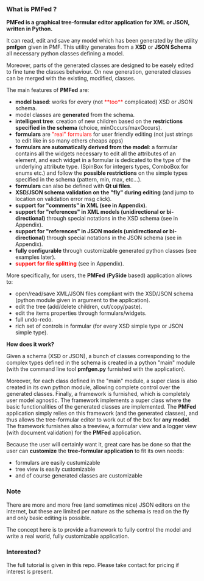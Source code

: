 <h3 id="L1874">What is PMFed ?</h3>

<p><strong>PMFed is a graphical tree-formular editor application for XML or JSON, written in Python.</strong></p>

<p>It can read, edit and save any model which has been generated by the utility <strong>pmfgen</strong> given in PMF.
This utility generates from a <strong>XSD</strong> or <strong>JSON Schema</strong> all necessary python classes defining a model.</p>

<p>Moreover, parts of the generated classes are designed to be easely edited to fine tune the classes behaviour. On new generation,
generated classes can be merged with the existing, modified, classes.</p>

<p>The main features of <strong>PMFed</strong> are:</p>
<ul>
  <li><strong>model based</strong>: works for every (not <span style="color:#ff0000">**too**</span> complicated) XSD or
    JSON schema.</li>
  <li>model classes are <strong>generated</strong> from the schema.</li>
  <li><strong>intelligent tree</strong>: creation of new children based on the <strong>restrictions specified in the schema</strong>
  (choice, minOccurs/maxOccurs).</li>
  <li><strong>formulars</strong> are <span style="color:#ff0000">"real" formulars</span> for user friendly editing 
  (not just strings to edit like in so many others cheaps apps)</li>
  <li><strong>formulars are automatically derived from the model</strong>: a formular contains all the widgets
    necessary to edit all the attributes of an element, and each widget in a formular is dedicated to the type of the
    underlying attribute type. (SpinBox for integers types, ComboBox for enums etc.) and follow the <strong>possible
    restrictions</strong> on the simple types specified in the schema (pattern, min, max, etc...).</li>
  <li><strong>formulars</strong> can also be defined with <strong>Qt ui files</strong>.</li>
  <li><strong>XSD/JSON schema validation on the "fly" during editing</strong> (and jump to location on validation 
  error msg click).</li>
  <li><strong>support for "comments" in XML (see in Appendix)</strong>.</li>
  <li><strong>support for "references" in XML models (unidirectional or bi-directional)</strong> through special
    notations in the XSD schema (see in Appendix).</li>
  <li><strong>support for "references" in JSON models (unidirectional or bi-directional)</strong> through special
    notations in the JSON schema (see in Appendix).</li>
  <li><strong>fully configurable</strong> through customizable generated python classes (see examples later).</li>
  <li><strong><span style="color:#ff0000">support for file splitting</span></strong> (see in Appendix).</li>
</ul>

<p>More specifically, for users, the <strong>PMFed</strong> (<strong>PySide</strong> based) application allows to:</p>
<ul>
  <li>open/read/save XML/JSON files compliant with the XSD/JSON schema (python module given in argument to the
    application).</li>
  <li>edit the tree (add/delete children, cut/copy/paste).</li>
  <li>edit the items properties through formulars/widgets.</li>
  <li>full undo-redo.</li>
  <li>rich set of controls in formular (for every XSD simple type or JSON simple type).</li>
</ul>

<p><strong>How does it work?</strong></p>

<p>Given a schema (XSD or JSON), a bunch of classes corresponding to the complex types defined in the schema is created
in a python "main" module (with the command line tool <strong>pmfgen.py</strong> furnished with the application).</p>

<p>Moreover, for each class defined in the "main" module, a super class is also created in its own python module, allowing
complete control over the generated classes. Finally, a framework is furnished, which is completely user model
agnostic. The framework implements a super class where the basic functionalities of the generated classes are
implemented. The <strong>PMFed</strong> application simply relies on this framework (and the generated classes), and
thus allows the tree-formular editor to work out of the box for <strong>any model</strong>. The framework furnishes also a
treeview, a formular view and a logger view (with document validation) for the <strong>PMFed</strong> application.</p>

<p>Because the user will certainly want it, great care has be done so that the user can <strong>customize</strong> 
the <strong>tree-formular application</strong> to fit its own needs:</p>
<ul>
  <li>formulars are easily custumizable</li>
  <li>tree view is easily customizable</li>
  <li>and of course generated classes are customizable</li>
</ul>

<h3>Note</h3>
<p>There are more and more free (and sometimes nice) JSON editors on the internet, but these are limited per nature
as the schema is read on the fly and only basic editing is possible.</p>
<p>The concept here is to provide a framework to fully control the model and write a real world, fully customizable application.</p>
  
<h3>Interested?</h3>
<p>The full tutorial is given in this repo. Please take contact for pricing if interest is present.</p>
